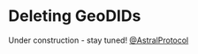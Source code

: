 # Deleting GeoDIDs

Under construction - stay tuned! [@AstralProtocol](https://twitter.com/AstralProtocol)

